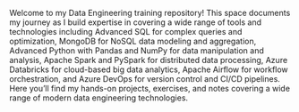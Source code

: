 Welcome to my Data Engineering training repository!
This space documents my journey as I build expertise in covering a wide range of tools and technologies including Advanced SQL for complex queries and optimization, MongoDB for NoSQL data modeling and aggregation, Advanced Python with Pandas and NumPy for data manipulation and analysis, Apache Spark and PySpark for distributed data processing, Azure Databricks for cloud-based big data analytics, Apache Airflow for workflow orchestration, and Azure DevOps for version control and CI/CD pipelines.
Here you’ll find my hands-on projects, exercises, and notes covering a wide range of modern data engineering technologies.
